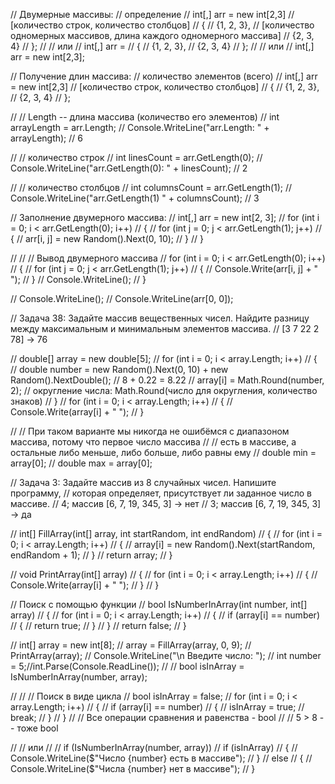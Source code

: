 // Двумерные массивы:
// определение
// int[,] arr = new int[2,3] // [количество строк, количество столбцов]
// {
//     {1, 2, 3}, // [количество одномерных массивов, длина каждого одномерного массива]
//     {2, 3, 4}
// };
// // или
// int[,] arr = 
// {
//     {1, 2, 3},
//     {2, 3, 4}
// };
// // или
// int[,] arr = new int[2,3];

// Получение длин массива:
// количество элементов (всего)
// int[,] arr = new int[2,3] // [количество строк, количество столбцов]
// {
//     {1, 2, 3},
//     {2, 3, 4}
// };

// // Length -- длина массива (количество его элементов)
// int arrayLength = arr.Length;
// Console.WriteLine("arr.Length: " + arrayLength); // 6

// // количество строк
// int linesCount = arr.GetLength(0);
// Console.WriteLine("arr.GetLength(0): " + linesCount); // 2

// // количество столбцов
// int columnsCount = arr.GetLength(1);
// Console.WriteLine("arr.GetLength(1) " + columnsCount); // 3

// Заполнение двумерного массива:
// int[,] arr = new int[2, 3];
// for (int i = 0; i < arr.GetLength(0); i++)
// {
//     for (int j = 0; j < arr.GetLength(1); j++)
//     {
//         arr[i, j] = new Random().Next(0, 10);
//     }
// }

// // // Вывод двумерного массива
// for (int i = 0; i < arr.GetLength(0); i++)
// {
//     for (int j = 0; j < arr.GetLength(1); j++)
//     {
//         Console.Write(arr[i, j] + " ");
//     }
//     Console.WriteLine();
// }

// Console.WriteLine();
// Console.WriteLine(arr[0, 0]);

// Задача 38: Задайте массив вещественных чисел. Найдите разницу между максимальным и минимальным элементов массива.
// [3 7 22 2 78] -> 76

// double[] array = new double[5];
// for (int i = 0; i < array.Length; i++)
// {
//     double number = new Random().Next(0, 10) + new Random().NextDouble(); // 8 + 0.22 = 8.22
//     array[i] =  Math.Round(number, 2); // округление числа: Math.Round(число для округления, количество знаков)
// }
// for (int i = 0; i < array.Length; i++)
// {
//     Console.Write(array[i] + " ");
// }

// // При таком варианте мы никогда не ошибёмся с диапазоном массива, потому что первое число массива
// // есть в массиве, а остальные либо меньше, либо больше, либо равны ему
// double min = array[0];
// double max = array[0];

// Задача 3: Задайте массив из 8 случайных чисел. Напишите программу, 
// которая определяет, присутствует ли заданное число в массиве.
// 4; массив [6, 7, 19, 345, 3] -> нет
// 3; массив [6, 7, 19, 345, 3] -> да

// int[] FillArray(int[] array, int startRandom, int endRandom)
// {
//     for (int i = 0; i < array.Length; i++)
//     {
//         array[i] = new Random().Next(startRandom, endRandom + 1);
//     }
//     return array;
// }

// void PrintArray(int[] array)
// {
//     for (int i = 0; i < array.Length; i++)
//     {
//         Console.Write(array[i] + " ");
//     }
// }

// Поиск с помощью функции
// bool IsNumberInArray(int number, int[] array)
// {
//     for (int i = 0; i < array.Length; i++)
//     {
//         if (array[i] == number)
//         {
//             return true;
//         }
//     }
//     return false;
// }

// int[] array = new int[8];
// array = FillArray(array, 0, 9);
// PrintArray(array);
// Console.WriteLine("\n Введите число: ");
// int number = 5;//int.Parse(Console.ReadLine());
// // bool isInArray = IsNumberInArray(number, array);

// // // Поиск в виде цикла
// bool isInArray = false;
// for (int i = 0; i < array.Length; i++)
// {
//     if (array[i] == number)
//     {
//         isInArray = true;
//         break;
//     }
// }
// // Все операции сравнения и равенства - bool
// // 5 > 8 -- тоже bool

// // или
// // if (IsNumberInArray(number, array))
// if (isInArray)
// {
//     Console.WriteLine($"Число {number} есть в массиве");
// }
// else
// {
//     Console.WriteLine($"Числа {number} нет в массиве");
// }